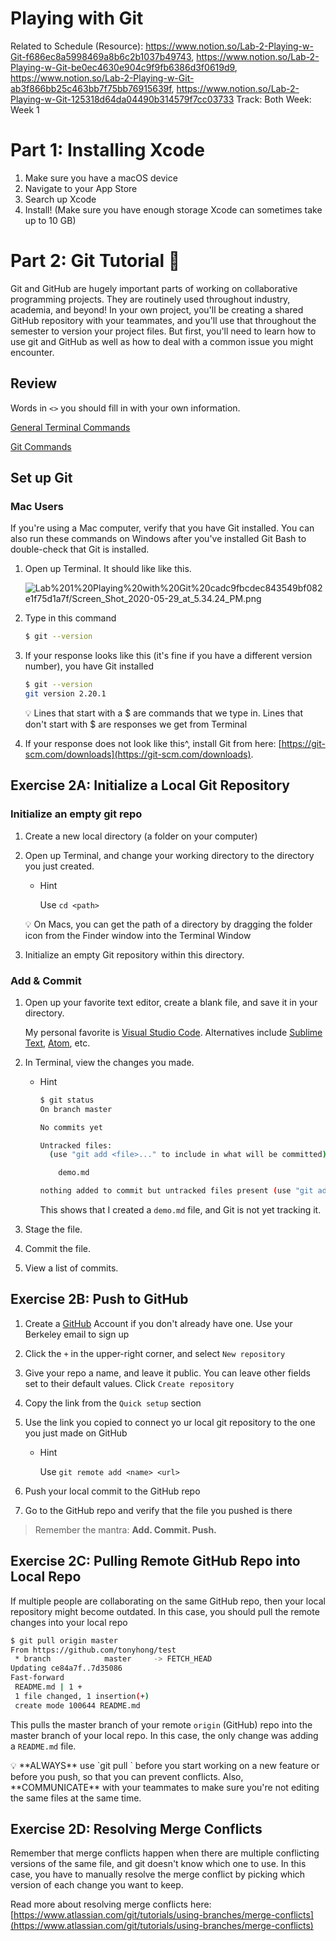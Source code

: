# Playing with Git

Related to Schedule (Resource): https://www.notion.so/Lab-2-Playing-w-Git-f686ec8a5998469a8b6c2b1037b49743, https://www.notion.so/Lab-2-Playing-w-Git-be0ec4630e904c9f9fb6386d3f0619d9, https://www.notion.so/Lab-2-Playing-w-Git-ab3f866bb25c463bb7f75bb76915639f, https://www.notion.so/Lab-2-Playing-w-Git-125318d64da04490b314579f7cc03733
Track: Both
Week: Week 1

# Part 1: Installing Xcode

1. Make sure you have a macOS device
2. Navigate to your App Store
3. Search up Xcode
4. Install! (Make sure you have enough storage Xcode can sometimes take up to 10 GB)

# Part 2: Git Tutorial 🐙

Git and GitHub are hugely important parts of working on collaborative programming projects. They are routinely used throughout industry, academia, and beyond! In your own project, you'll be creating a shared GitHub repository with your teammates, and you'll use that throughout the semester to version your project files. But first, you'll need to learn how to use git and GitHub as well as how to deal with a common issue you might encounter. 

## Review

Words in `<>` you should fill in with your own information. 

[General Terminal Commands](https://www.notion.so/5543cd4a27bd4cad9bc23933984f7dcc)

[Git Commands](https://www.notion.so/fbb0ee6917674ef9a6aec7b58c749213)

## Set up Git

### Mac Users

If you're using a Mac computer, verify that you have Git installed. You can also run these commands on Windows after you've installed Git Bash to double-check that Git is installed.

1. Open up Terminal. It should like like this.
    
    ![Lab%201%20Playing%20with%20Git%20cadc9fbcdec843549bf082e1f75d1a7f/Screen_Shot_2020-05-29_at_5.34.24_PM.png](Lab%201%20Playing%20with%20Git%20cadc9fbcdec843549bf082e1f75d1a7f/Screen_Shot_2020-05-29_at_5.34.24_PM.png)
    
2. Type in this command 
    
    ```bash
    $ git --version
    ```
    
3. If your response looks like this (it's fine if you have a different version number), you have Git installed 
    
    ```bash
    $ git --version
    git version 2.20.1
    ```
    
    <aside>
    💡 Lines that start with a $ are commands that we type in. Lines that don't start with $ are responses we get from Terminal
    
    </aside>
    
4. If your response does not look like this^, install Git from here: [https://git-scm.com/downloads](https://git-scm.com/downloads).

## Exercise 2A: Initialize a Local Git Repository

### Initialize an empty git repo

1. Create a new local directory (a folder on your computer)
2. Open up Terminal, and change your working directory to the directory you just created. 
    - Hint
        
        Use `cd <path>` 
        
    
    <aside>
    💡 On Macs, you can get the path of a directory by dragging the folder icon from the Finder window into the Terminal Window
    
    </aside>
    

3. Initialize an empty Git repository within this directory.

### Add & Commit

1. Open up your favorite text editor, create a blank file, and save it in your directory. 
    
    My personal favorite is [Visual Studio Code](https://code.visualstudio.com/). Alternatives include [Sublime Text](https://www.sublimetext.com/), [Atom](https://atom.io/), etc.
    
2. In Terminal, view the changes you made.
    - Hint
        
        ```bash
        $ git status
        On branch master
        
        No commits yet
        
        Untracked files:
          (use "git add <file>..." to include in what will be committed)
        
        	demo.md
        
        nothing added to commit but untracked files present (use "git add" to track)
        ```
        
        This shows that I created a `demo.md` file, and Git is not yet tracking it.
        
3. Stage the file.
4. Commit the file.
5. View a list of commits.

## Exercise 2B: Push to GitHub

1. Create a [GitHub](https://github.com/) Account if you don't already have one. Use your Berkeley email to sign up
2. Click the `+` in the upper-right corner, and select `New repository`
3. Give your repo a name, and leave it public. You can leave other fields set to their default values. Click `Create repository`
4. Copy the link from the `Quick setup` section
5. Use the link you copied to connect yo ur local git repository to the one you just made on GitHub 
    - Hint
        
        Use `git remote add <name> <url>`
        
6. Push your local commit to the GitHub repo
7. Go to the GitHub repo and verify that the file you pushed is there 

> Remember the mantra: **Add. Commit. Push.**
> 

## Exercise 2C: Pulling Remote GitHub Repo into Local Repo

If multiple people are collaborating on the same GitHub repo, then your local repository might become outdated. In this case, you should pull the remote changes into your local repo

```bash
$ git pull origin master
From https://github.com/tonyhong/test
 * branch            master     -> FETCH_HEAD
Updating ce84a7f..7d35086
Fast-forward
 README.md | 1 +
 1 file changed, 1 insertion(+)
 create mode 100644 README.md
```

This pulls the master branch of your remote `origin` (GitHub) repo into the master branch of your local repo. In this case, the only change was adding a `README.md` file.

<aside>
💡 **ALWAYS** use `git pull <source> <destination>` before you start working on a new feature or before you push, so that you can prevent conflicts. Also, **COMMUNICATE** with your teammates to make sure you're not editing the same files at the same time.

</aside>

## Exercise 2D: Resolving Merge Conflicts

Remember that merge conflicts happen when there are multiple conflicting versions of the same file, and git doesn't know which one to use. In this case, you have to manually resolve the merge conflict by picking which version of each change you want to keep. 

Read more about resolving merge conflicts here: [https://www.atlassian.com/git/tutorials/using-branches/merge-conflicts](https://www.atlassian.com/git/tutorials/using-branches/merge-conflicts)